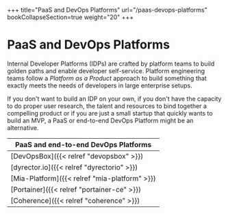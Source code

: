 +++
title="PaaS and DevOps Platforms"
url="/paas-devops-platforms"
bookCollapseSection=true
weight="20"
+++

# PaaS and DevOps Platforms

Internal Developer Platforms (IDPs) are crafted by platform teams to build golden paths and enable developer self-service.
Platform engineering teams follow a _Platform as a Product_ approach to build something that exactly meets the needs of developers in large enterprise setups.

If you don't want to build an IDP on your own, if you don't have the capacity to do proper user research, the talent and resources to bind together a compelling product or if you are just a small startup that quickly wants to build an MVP, a PaaS or end-to-end DevOps Platform might be an alternative.

| **PaaS and end-to-end DevOps Platforms**      |
| --------------------------------------------- |
| [DevOpsBox]({{< relref "devopsbox" >}})       |
| [dyrector.io]({{< relref "dyrectorio" >}})    |
| [Mia-Platform]({{< relref "mia-platform" >}}) |
| [Portainer]({{< relref "portainer-ce" >}})    |
| [Coherence]({{< relref "coherence" >}})       |
